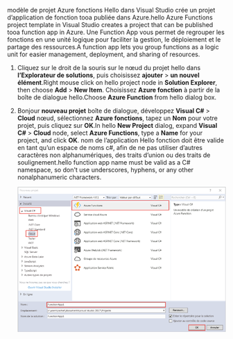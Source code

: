 <span data-ttu-id="361e3-101">modèle de projet Azure fonctions Hello dans Visual Studio crée un projet d’application de fonction tooa publiée dans Azure.</span><span class="sxs-lookup"><span data-stu-id="361e3-101">hello Azure Functions project template in Visual Studio creates a project that can be published tooa function app in Azure.</span></span> <span data-ttu-id="361e3-102">Une Function App vous permet de regrouper les fonctions en une unité logique pour faciliter la gestion, le déploiement et le partage des ressources.</span><span class="sxs-lookup"><span data-stu-id="361e3-102">A function app lets you group functions as a logic unit for easier management, deployment, and sharing of resources.</span></span>   

1. <span data-ttu-id="361e3-103">Cliquez sur le droit de la souris sur le nœud du projet hello dans **l’Explorateur de solutions**, puis choisissez **ajouter** > **un nouvel élément**.</span><span class="sxs-lookup"><span data-stu-id="361e3-103">Right mouse click on hello project node in **Solution Explorer**, then choose **Add** > **New Item**.</span></span> <span data-ttu-id="361e3-104">Choisissez **Azure fonction** à partir de la boîte de dialogue hello.</span><span class="sxs-lookup"><span data-stu-id="361e3-104">Choose **Azure Function** from hello dialog box.</span></span>

2. <span data-ttu-id="361e3-105">Bonjour **nouveau projet** boîte de dialogue, développez **Visual C#** > **Cloud** nœud, sélectionnez **Azure fonctions**, tapez un **Nom** pour votre projet, puis cliquez sur **OK**.</span><span class="sxs-lookup"><span data-stu-id="361e3-105">In hello **New Project** dialog, expand **Visual C#** > **Cloud** node, select **Azure Functions**, type a **Name** for your project, and click **OK**.</span></span> <span data-ttu-id="361e3-106">nom de l’application Hello fonction doit être valide en tant qu’un espace de noms c#, afin de ne pas utiliser d’autres caractères non alphanumériques, des traits d’union ou des traits de soulignement.</span><span class="sxs-lookup"><span data-stu-id="361e3-106">hello function app name must be valid as a C# namespace, so don't use underscores, hyphens, or any other nonalphanumeric characters.</span></span> 

    ![Toocreate de boîte de dialogue Nouveau projet une fonction dans Visual Studio](./media/functions-vstools-create/functions-vstools-add-new-project.png)
